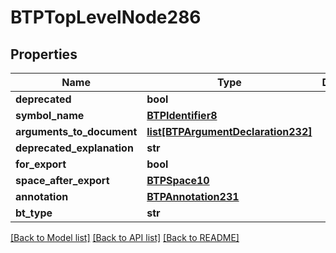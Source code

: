 # BTPTopLevelNode286

## Properties
Name | Type | Description | Notes
------------ | ------------- | ------------- | -------------
**deprecated** | **bool** |  | [optional] 
**symbol_name** | [**BTPIdentifier8**](BTPIdentifier8.md) |  | [optional] 
**arguments_to_document** | [**list[BTPArgumentDeclaration232]**](BTPArgumentDeclaration232.md) |  | [optional] 
**deprecated_explanation** | **str** |  | [optional] 
**for_export** | **bool** |  | [optional] 
**space_after_export** | [**BTPSpace10**](BTPSpace10.md) |  | [optional] 
**annotation** | [**BTPAnnotation231**](BTPAnnotation231.md) |  | [optional] 
**bt_type** | **str** |  | [optional] 

[[Back to Model list]](../README.md#documentation-for-models) [[Back to API list]](../README.md#documentation-for-api-endpoints) [[Back to README]](../README.md)



